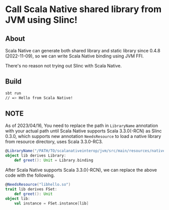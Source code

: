 # Call Scala Native shared library from JVM using Slinc!

## About

Scala Native can generate both shared library and static library since 0.4.8 (2022-11-09), so we can write Scala Native binding using JVM FFI.

There's no reason not trying out Slinc with Scala Native.


## Build

```sh
sbt run
// => Hello from Scala Native!
```

## NOTE

As of 2023/04/16, You need to replace the path in `LibraryName` annotation with your actual path until Scala Native supports Scala 3.3.0(-RCN) as Slinc 0.3.0, which supports new annotation `NeedsResource` to load a native library from resource directory, uses Scala 3.3.0-RC3.

```scala
@LibraryName("/PATH/TO/scalanativeinterop/jvm/src/main/resources/native/libhello.so")
object lib derives Library:
    def greet(): Unit = Library.binding
```
After Scala Native supports Scala 3.3.0(-RCN), we can replace the above code with the following.

```scala
@NeedsResource("libhello.so")
trait lib derives FSet:
    def greet(): Unit
object lib:
    val instance = FSet.instance[lib]
```
